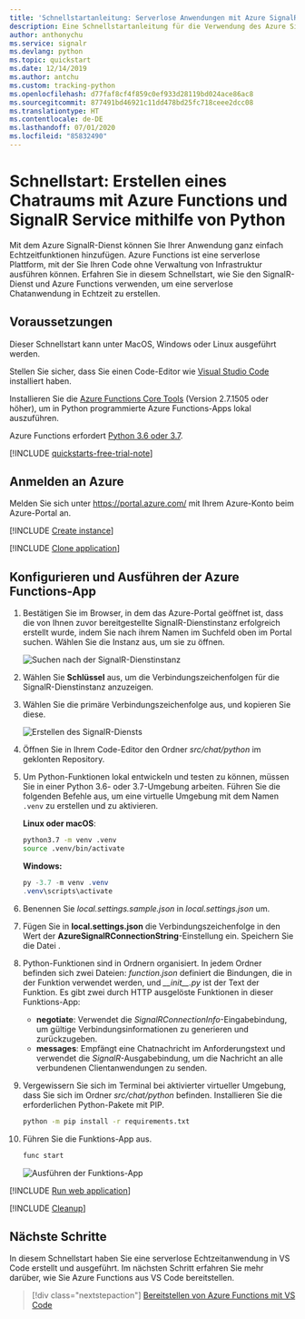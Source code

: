 ```yaml
---
title: 'Schnellstartanleitung: Serverlose Anwendungen mit Azure SignalR Service – Python'
description: Eine Schnellstartanleitung für die Verwendung des Azure SignalR-Diensts und von Azure Functions zum Erstellen eines Chatraums.
author: anthonychu
ms.service: signalr
ms.devlang: python
ms.topic: quickstart
ms.date: 12/14/2019
ms.author: antchu
ms.custom: tracking-python
ms.openlocfilehash: d77faf8cf4f859c0ef933d28119bd024ace86ac8
ms.sourcegitcommit: 877491bd46921c11dd478bd25fc718ceee2dcc08
ms.translationtype: HT
ms.contentlocale: de-DE
ms.lasthandoff: 07/01/2020
ms.locfileid: "85832490"
---
```

# <a name="quickstart-create-a-chat-room-with-azure-functions-and-signalr-service-using-python"></a>Schnellstart: Erstellen eines Chatraums mit Azure Functions und SignalR Service mithilfe von Python

Mit dem Azure SignalR-Dienst können Sie Ihrer Anwendung ganz einfach Echtzeitfunktionen hinzufügen. Azure Functions ist eine serverlose Plattform, mit der Sie Ihren Code ohne Verwaltung von Infrastruktur ausführen können. Erfahren Sie in diesem Schnellstart, wie Sie den SignalR-Dienst und Azure Functions verwenden, um eine serverlose Chatanwendung in Echtzeit zu erstellen.

## <a name="prerequisites"></a>Voraussetzungen

Dieser Schnellstart kann unter MacOS, Windows oder Linux ausgeführt werden.

Stellen Sie sicher, dass Sie einen Code-Editor wie [Visual Studio Code](https://code.visualstudio.com/) installiert haben.

Installieren Sie die [Azure Functions Core Tools](https://github.com/Azure/azure-functions-core-tools#installing) (Version 2.7.1505 oder höher), um in Python programmierte Azure Functions-Apps lokal auszuführen.

Azure Functions erfordert [Python 3.6 oder 3.7](https://www.python.org/downloads/).

[!INCLUDE [quickstarts-free-trial-note](../../includes/quickstarts-free-trial-note.md)]

## <a name="log-in-to-azure"></a>Anmelden an Azure

Melden Sie sich unter <https://portal.azure.com/> mit Ihrem Azure-Konto beim Azure-Portal an.

[!INCLUDE [Create instance](includes/signalr-quickstart-create-instance.md)]

[!INCLUDE [Clone application](includes/signalr-quickstart-clone-application.md)]

## <a name="configure-and-run-the-azure-function-app"></a>Konfigurieren und Ausführen der Azure Functions-App

1. Bestätigen Sie im Browser, in dem das Azure-Portal geöffnet ist, dass die von Ihnen zuvor bereitgestellte SignalR-Dienstinstanz erfolgreich erstellt wurde, indem Sie nach ihrem Namen im Suchfeld oben im Portal suchen. Wählen Sie die Instanz aus, um sie zu öffnen.

    ![Suchen nach der SignalR-Dienstinstanz](media/signalr-quickstart-azure-functions-csharp/signalr-quickstart-search-instance.png)

1. Wählen Sie **Schlüssel** aus, um die Verbindungszeichenfolgen für die SignalR-Dienstinstanz anzuzeigen.

1. Wählen Sie die primäre Verbindungszeichenfolge aus, und kopieren Sie diese.

    ![Erstellen des SignalR-Diensts](media/signalr-quickstart-azure-functions-javascript/signalr-quickstart-keys.png)

1. Öffnen Sie in Ihrem Code-Editor den Ordner *src/chat/python* im geklonten Repository.

1. Um Python-Funktionen lokal entwickeln und testen zu können, müssen Sie in einer Python 3.6- oder 3.7-Umgebung arbeiten. Führen Sie die folgenden Befehle aus, um eine virtuelle Umgebung mit dem Namen `.venv` zu erstellen und zu aktivieren.

    **Linux oder macOS**:

    ```bash
    python3.7 -m venv .venv
    source .venv/bin/activate
    ```

    **Windows:**

    ```powershell
    py -3.7 -m venv .venv
    .venv\scripts\activate
    ```

1. Benennen Sie *local.settings.sample.json* in *local.settings.json* um.

1. Fügen Sie in **local.settings.json** die Verbindungszeichenfolge in den Wert der **AzureSignalRConnectionString**-Einstellung ein. Speichern Sie die Datei .

1. Python-Funktionen sind in Ordnern organisiert. In jedem Ordner befinden sich zwei Dateien: *function.json* definiert die Bindungen, die in der Funktion verwendet werden, und *\_\_init\_\_.py* ist der Text der Funktion. Es gibt zwei durch HTTP ausgelöste Funktionen in dieser Funktions-App:

    - **negotiate**: Verwendet die *SignalRConnectionInfo*-Eingabebindung, um gültige Verbindungsinformationen zu generieren und zurückzugeben.
    - **messages**: Empfängt eine Chatnachricht im Anforderungstext und verwendet die *SignalR*-Ausgabebindung, um die Nachricht an alle verbundenen Clientanwendungen zu senden.

1. Vergewissern Sie sich im Terminal bei aktivierter virtueller Umgebung, dass Sie sich im Ordner *src/chat/python* befinden. Installieren Sie die erforderlichen Python-Pakete mit PIP.

    ```bash
    python -m pip install -r requirements.txt
    ```

1. Führen Sie die Funktions-App aus.

    ```bash
    func start
    ```

    ![Ausführen der Funktions-App](media/signalr-quickstart-azure-functions-python/signalr-quickstart-run-application.png)

[!INCLUDE [Run web application](includes/signalr-quickstart-run-web-application.md)]

[!INCLUDE [Cleanup](includes/signalr-quickstart-cleanup.md)]

## <a name="next-steps"></a>Nächste Schritte

In diesem Schnellstart haben Sie eine serverlose Echtzeitanwendung in VS Code erstellt und ausgeführt. Im nächsten Schritt erfahren Sie mehr darüber, wie Sie Azure Functions aus VS Code bereitstellen.

> [!div class="nextstepaction"]
> [Bereitstellen von Azure Functions mit VS Code](/azure/developer/javascript/tutorial-vscode-serverless-node-01)
